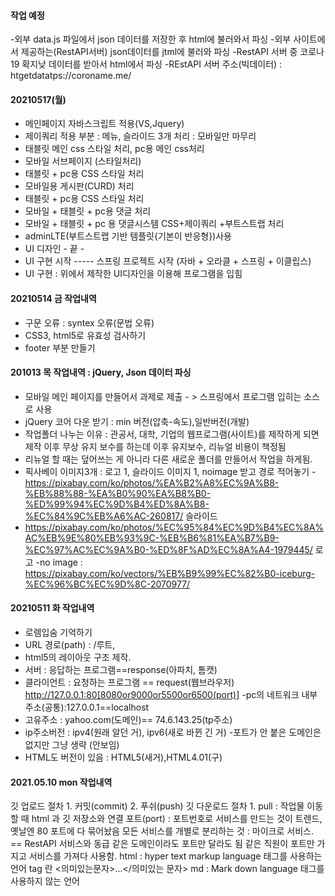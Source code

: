 #### 작업 예정
-외부 data.js 파일에서 json 데이터를 저장한 후 html에 불러와서 파싱
-외부 사이트에서 제공하는(RestAPI서버) json데이터를 jtml에 불러와 파싱
-RestAPI 서버 중 코로나 19 확지낮 데이터를 받아서 html에서 파싱
-REstAPI 서버 주소(빅데이터) : htgetdatatps://coroname.me/

#### 20210517(월)
- 메인페이지 자바스크립트 적용(VS,Jquery)
- 제이쿼리 적용 부분 : 메뉴, 슬라이드 3개 처리 : 모바일만 마무리
- 태블릿 메인 css 스타일 처리, pc용 메인 css처리
- 모바일 서브페이지 (스타일처리)
- 태블릿 + pc용 CSS 스타일 처리
- 모바일용 게시판(CURD) 처리
- 태블릿 + pc용 CSS 스타일 처리
- 모바일 + 태블릿 + pc용 댓글 처리
- 모바일 + 태블릿 + pc 용 댓글시스템 CSS+제이쿼리 +부트스트랩 처리
- adminLTE(부트스트랩 기반 템플릿{기본이 반응형})사용
- UI 디자인  - 끝 -
- UI 구현 시작 ----- 스프링 프로젝트 시작 (자바 + 오라클 + 스프링 + 이클립스)
- UI 구현 : 위에서 제작한 UI디자인을 이용해 프로그램을 입힘

#### 20210514 금 작업내역
- 구문 오류 : syntex 오류(문법 오류)
- CSS3, html5로 유효성 검사하기
- footer 부분 만들기

#### 201013 목 작업내역 : jQuery, Json 데이터 파싱
- 모바일 메인 페이지를 만들어서 과제로 제출 - > 스프링에서 프로그램 입히는 소스로 사용
- jQuery 코어 다운 받기 : min 버전(압축-속도),일반버전(개발)
- 작업폴더 나누는 이유 : 관공서, 대학, 기업의 웹프로그램(사이트)를 제작하게 되면 제작 이후 무상 유지 보수를 하는데 이후 유지보수, 리뉴얼 비용이 책정됨
- 리뉴얼 할 때는 덮어쓰는 게 아니라 다른 새로운 폴더를 만들어서 작업을 하게됨.
- 픽사베이 이미지3개 : 로고 1, 슬라이드 이미지 1, noimage 받고 경로 적어놓기
-https://pixabay.com/ko/photos/%EA%B2%A8%EC%9A%B8-%EB%88%88-%EA%B0%90%EA%B8%B0-%ED%99%94%EC%9D%B4%ED%8A%B8-%EC%84%9C%EB%A6%AC-260817/ 슬라이드
- https://pixabay.com/ko/photos/%EC%95%84%EC%9D%B4%EC%8A%AC%EB%9E%80%EB%93%9C-%EB%B6%81%EA%B7%B9-%EC%97%AC%EC%9A%B0-%ED%8F%AD%EC%8A%A4-1979445/ 로고
-no image : https://pixabay.com/ko/vectors/%EB%B9%99%EC%82%B0-iceburg-%EC%96%BC%EC%9D%8C-2070977/


#### 20210511 화 작업내역
- 로렘입숨 기억하기
- URL 경로(path) : /루트,
- html5의 레이아웃 구조 제작.
- 서버 : 응답하는 프로그램==response(아파치, 톰캣)
- 클라이언트 : 요청하는 프로그램 == request(웹브라우저)
http://127.0.0.1:80[8080or9000or5500or6500(port)]
-pc의 네트워크 내부주소(공통):127.0.0.1==localhost
- 고유주소 : yahoo.com(도메인)== 74.6.143.25(tp주소)
- ip주소버전 : ipv4(원래 알던 거), ipv6(새로 바뀐 긴 거)
-포트가 안 붙은 도메인은 없지만 그냥 생략 (안보임)
- HTML도 버전이 있음 : HTML5(새거),HTML4.01(구)

#### 2021.05.10 mon 작업내역
깃 업로드 절차 1. 커밋(commit) 2. 푸쉬(push)
깃 다운로드 절차 1. pull : 작업물 이동할 때
html 과 깃 저장소와 연결
포트(port) : 포트번호로 서비스를 만드는 것이 트렌드, 옛날엔 80 포트에 다 묶어놨음
모든 서비스를 개별로 분리하는 것 : 마이크로 서비스. == RestAPI 서비스와 동급
같은 도메인이라도 포트만 달라도 됨
같은 직원이 포트만 가지고 서비스를 가져다 사용함.
html : hyper text markup language 태그를 사용하는 언어 tag 란 <의미있는문자>...</의미있는 문자>
md : Mark down language 태그를 사용하지 않는 언어
